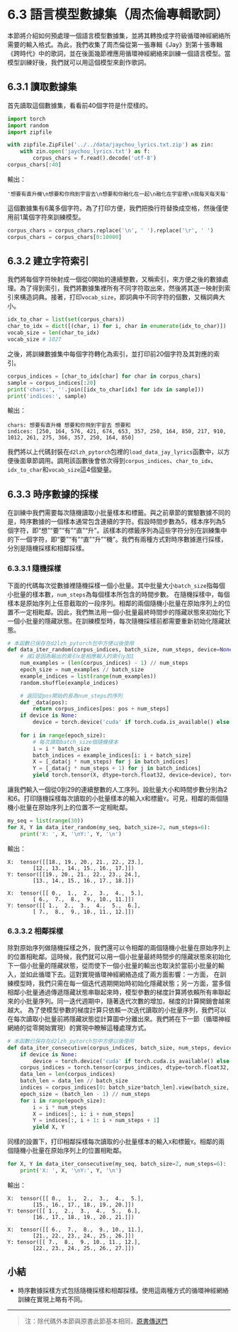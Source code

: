 # 6.3 語言模型數據集（周杰倫專輯歌詞）

本節將介紹如何預處理一個語言模型數據集，並將其轉換成字符級循環神經網絡所需要的輸入格式。為此，我們收集了周杰倫從第一張專輯《Jay》到第十張專輯《跨時代》中的歌詞，並在後面幾節裡應用循環神經網絡來訓練一個語言模型。當模型訓練好後，我們就可以用這個模型來創作歌詞。

## 6.3.1 讀取數據集

首先讀取這個數據集，看看前40個字符是什麼樣的。

``` python
import torch
import random
import zipfile

with zipfile.ZipFile('../../data/jaychou_lyrics.txt.zip') as zin:
    with zin.open('jaychou_lyrics.txt') as f:
        corpus_chars = f.read().decode('utf-8')
corpus_chars[:40]
```
輸出：
```
'想要有直升機\n想要和你飛到宇宙去\n想要和你融化在一起\n融化在宇宙裡\n我每天每天每'
```

這個數據集有6萬多個字符。為了打印方便，我們把換行符替換成空格，然後僅使用前1萬個字符來訓練模型。

``` python
corpus_chars = corpus_chars.replace('\n', ' ').replace('\r', ' ')
corpus_chars = corpus_chars[0:10000]
```

## 6.3.2 建立字符索引

我們將每個字符映射成一個從0開始的連續整數，又稱索引，來方便之後的數據處理。為了得到索引，我們將數據集裡所有不同字符取出來，然後將其逐一映射到索引來構造詞典。接著，打印`vocab_size`，即詞典中不同字符的個數，又稱詞典大小。

``` python
idx_to_char = list(set(corpus_chars))
char_to_idx = dict([(char, i) for i, char in enumerate(idx_to_char)])
vocab_size = len(char_to_idx)
vocab_size # 1027
```

之後，將訓練數據集中每個字符轉化為索引，並打印前20個字符及其對應的索引。

``` python
corpus_indices = [char_to_idx[char] for char in corpus_chars]
sample = corpus_indices[:20]
print('chars:', ''.join([idx_to_char[idx] for idx in sample]))
print('indices:', sample)
```
輸出：
```
chars: 想要有直升機 想要和你飛到宇宙去 想要和
indices: [250, 164, 576, 421, 674, 653, 357, 250, 164, 850, 217, 910, 1012, 261, 275, 366, 357, 250, 164, 850]
```

我們將以上代碼封裝在`d2lzh_pytorch`包裡的`load_data_jay_lyrics`函數中，以方便後面章節調用。調用該函數後會依次得到`corpus_indices`、`char_to_idx`、`idx_to_char`和`vocab_size`這4個變量。

## 6.3.3 時序數據的採樣

在訓練中我們需要每次隨機讀取小批量樣本和標籤。與之前章節的實驗數據不同的是，時序數據的一個樣本通常包含連續的字符。假設時間步數為5，樣本序列為5個字符，即“想”“要”“有”“直”“升”。該樣本的標籤序列為這些字符分別在訓練集中的下一個字符，即“要”“有”“直”“升”“機”。我們有兩種方式對時序數據進行採樣，分別是隨機採樣和相鄰採樣。

### 6.3.3.1 隨機採樣

下面的代碼每次從數據裡隨機採樣一個小批量。其中批量大小`batch_size`指每個小批量的樣本數，`num_steps`為每個樣本所包含的時間步數。
在隨機採樣中，每個樣本是原始序列上任意截取的一段序列。相鄰的兩個隨機小批量在原始序列上的位置不一定相毗鄰。因此，我們無法用一個小批量最終時間步的隱藏狀態來初始化下一個小批量的隱藏狀態。在訓練模型時，每次隨機採樣前都需要重新初始化隱藏狀態。

``` python
# 本函數已保存在d2lzh_pytorch包中方便以後使用
def data_iter_random(corpus_indices, batch_size, num_steps, device=None):
    # 減1是因為輸出的索引x是相應輸入的索引y加1
    num_examples = (len(corpus_indices) - 1) // num_steps
    epoch_size = num_examples // batch_size
    example_indices = list(range(num_examples))
    random.shuffle(example_indices)

    # 返回從pos開始的長為num_steps的序列
    def _data(pos):
        return corpus_indices[pos: pos + num_steps]
    if device is None:
        device = torch.device('cuda' if torch.cuda.is_available() else 'cpu')
    
    for i in range(epoch_size):
        # 每次讀取batch_size個隨機樣本
        i = i * batch_size
        batch_indices = example_indices[i: i + batch_size]
        X = [_data(j * num_steps) for j in batch_indices]
        Y = [_data(j * num_steps + 1) for j in batch_indices]
        yield torch.tensor(X, dtype=torch.float32, device=device), torch.tensor(Y, dtype=torch.float32, device=device)
```

讓我們輸入一個從0到29的連續整數的人工序列。設批量大小和時間步數分別為2和6。打印隨機採樣每次讀取的小批量樣本的輸入`X`和標籤`Y`。可見，相鄰的兩個隨機小批量在原始序列上的位置不一定相毗鄰。

``` python
my_seq = list(range(30))
for X, Y in data_iter_random(my_seq, batch_size=2, num_steps=6):
    print('X: ', X, '\nY:', Y, '\n')
```
輸出：
```
X:  tensor([[18., 19., 20., 21., 22., 23.],
        [12., 13., 14., 15., 16., 17.]]) 
Y: tensor([[19., 20., 21., 22., 23., 24.],
        [13., 14., 15., 16., 17., 18.]]) 

X:  tensor([[ 0.,  1.,  2.,  3.,  4.,  5.],
        [ 6.,  7.,  8.,  9., 10., 11.]]) 
Y: tensor([[ 1.,  2.,  3.,  4.,  5.,  6.],
        [ 7.,  8.,  9., 10., 11., 12.]]) 
```

### 6.3.3.2 相鄰採樣

除對原始序列做隨機採樣之外，我們還可以令相鄰的兩個隨機小批量在原始序列上的位置相毗鄰。這時候，我們就可以用一個小批量最終時間步的隱藏狀態來初始化下一個小批量的隱藏狀態，從而使下一個小批量的輸出也取決於當前小批量的輸入，並如此循環下去。這對實現循環神經網絡造成了兩方面影響：一方面，
在訓練模型時，我們只需在每一個迭代週期開始時初始化隱藏狀態；另一方面，當多個相鄰小批量通過傳遞隱藏狀態串聯起來時，模型參數的梯度計算將依賴所有串聯起來的小批量序列。同一迭代週期中，隨著迭代次數的增加，梯度的計算開銷會越來越大。
為了使模型參數的梯度計算只依賴一次迭代讀取的小批量序列，我們可以在每次讀取小批量前將隱藏狀態從計算圖中分離出來。我們將在下一節（循環神經網絡的從零開始實現）的實現中瞭解這種處理方式。

``` python
# 本函數已保存在d2lzh_pytorch包中方便以後使用
def data_iter_consecutive(corpus_indices, batch_size, num_steps, device=None):
    if device is None:
        device = torch.device('cuda' if torch.cuda.is_available() else 'cpu')
    corpus_indices = torch.tensor(corpus_indices, dtype=torch.float32, device=device)
    data_len = len(corpus_indices)
    batch_len = data_len // batch_size
    indices = corpus_indices[0: batch_size*batch_len].view(batch_size, batch_len)
    epoch_size = (batch_len - 1) // num_steps
    for i in range(epoch_size):
        i = i * num_steps
        X = indices[:, i: i + num_steps]
        Y = indices[:, i + 1: i + num_steps + 1]
        yield X, Y
```

同樣的設置下，打印相鄰採樣每次讀取的小批量樣本的輸入`X`和標籤`Y`。相鄰的兩個隨機小批量在原始序列上的位置相毗鄰。

``` python
for X, Y in data_iter_consecutive(my_seq, batch_size=2, num_steps=6):
    print('X: ', X, '\nY:', Y, '\n')
```
輸出：
```
X:  tensor([[ 0.,  1.,  2.,  3.,  4.,  5.],
        [15., 16., 17., 18., 19., 20.]]) 
Y: tensor([[ 1.,  2.,  3.,  4.,  5.,  6.],
        [16., 17., 18., 19., 20., 21.]]) 

X:  tensor([[ 6.,  7.,  8.,  9., 10., 11.],
        [21., 22., 23., 24., 25., 26.]]) 
Y: tensor([[ 7.,  8.,  9., 10., 11., 12.],
        [22., 23., 24., 25., 26., 27.]]) 
```

## 小結

* 時序數據採樣方式包括隨機採樣和相鄰採樣。使用這兩種方式的循環神經網絡訓練在實現上略有不同。


-----------
> 注：除代碼外本節與原書此節基本相同，[原書傳送門](https://zh.d2l.ai/chapter_recurrent-neural-networks/lang-model-dataset.html)



